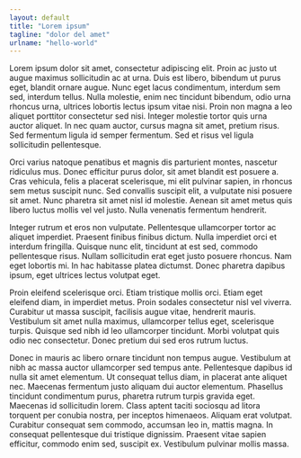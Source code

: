 ```yaml
---
layout: default
title: "Lorem ipsum"
tagline: "dolor del amet"
urlname: "hello-world"
---
```


Lorem ipsum dolor sit amet, consectetur adipiscing elit. Proin ac justo ut augue maximus sollicitudin ac at urna. Duis est libero, bibendum ut purus eget, blandit ornare augue. Nunc eget lacus condimentum, interdum sem sed, interdum tellus. Nulla molestie, enim nec tincidunt bibendum, odio urna rhoncus urna, ultrices lobortis lectus ipsum vitae nisi. Proin non magna a leo aliquet porttitor consectetur sed nisi. Integer molestie tortor quis urna auctor aliquet. In nec quam auctor, cursus magna sit amet, pretium risus. Sed fermentum ligula id semper fermentum. Sed et risus vel ligula sollicitudin pellentesque.

Orci varius natoque penatibus et magnis dis parturient montes, nascetur ridiculus mus. Donec efficitur purus dolor, sit amet blandit est posuere a. Cras vehicula, felis a placerat scelerisque, mi elit pulvinar sapien, in rhoncus sem metus suscipit nunc. Sed convallis suscipit elit, a vulputate nisi posuere sit amet. Nunc pharetra sit amet nisl id molestie. Aenean sit amet metus quis libero luctus mollis vel vel justo. Nulla venenatis fermentum hendrerit.

Integer rutrum et eros non vulputate. Pellentesque ullamcorper tortor ac aliquet imperdiet. Praesent finibus finibus dictum. Nulla imperdiet orci et interdum fringilla. Quisque nunc elit, tincidunt at est sed, commodo pellentesque risus. Nullam sollicitudin erat eget justo posuere rhoncus. Nam eget lobortis mi. In hac habitasse platea dictumst. Donec pharetra dapibus ipsum, eget ultrices lectus volutpat eget.

Proin eleifend scelerisque orci. Etiam tristique mollis orci. Etiam eget eleifend diam, in imperdiet metus. Proin sodales consectetur nisl vel viverra. Curabitur ut massa suscipit, facilisis augue vitae, hendrerit mauris. Vestibulum sit amet nulla maximus, ullamcorper tellus eget, scelerisque turpis. Quisque sed nibh id leo ullamcorper tincidunt. Morbi volutpat quis odio nec consectetur. Donec pretium dui sed eros rutrum luctus.

Donec in mauris ac libero ornare tincidunt non tempus augue. Vestibulum at nibh ac massa auctor ullamcorper sed tempus ante. Pellentesque dapibus id nulla sit amet elementum. Ut consequat tellus diam, in placerat ante aliquet nec. Maecenas fermentum justo aliquam dui auctor elementum. Phasellus tincidunt condimentum purus, pharetra rutrum turpis gravida eget. Maecenas id sollicitudin lorem. Class aptent taciti sociosqu ad litora torquent per conubia nostra, per inceptos himenaeos. Aliquam erat volutpat. Curabitur consequat sem commodo, accumsan leo in, mattis magna. In consequat pellentesque dui tristique dignissim. Praesent vitae sapien efficitur, commodo enim sed, suscipit ex. Vestibulum pulvinar mollis massa.
